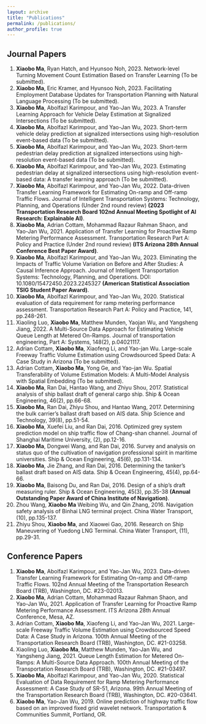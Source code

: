 ```yaml
---
layout: archive
title: "Publications"
permalink: /publications/
author_profile: true
---
```



## Journal Papers

1.	**Xiaobo Ma**, Ryan Hatch, and Hyunsoo Noh, 2023. Network-level Turning Movement Count Estimation Based on Transfer Learning (To be submitted).
2.	**Xiaobo Ma**, Eric Kramer, and Hyunsoo Noh, 2023. Facilitating Employment Database Updates for Transportation Planning with Natural Language Processing (To be submitted).
3.	**Xiaobo Ma**, Abolfazl Karimpour, and Yao-Jan Wu, 2023. A Transfer Learning Approach for Vehicle Delay Estimation at Signalized Intersections (To be submitted).
4.	**Xiaobo Ma**, Abolfazl Karimpour, and Yao-Jan Wu, 2023. Short-term vehicle delay prediction at signalized intersections using high-resolution event-based data (To be submitted).
5.	**Xiaobo Ma**, Abolfazl Karimpour, and Yao-Jan Wu, 2023. Short-term pedestrian delay prediction at signalized intersections using high-resolution event-based data (To be submitted).
6.	**Xiaobo Ma**, Abolfazl Karimpour, and Yao-Jan Wu, 2023. Estimating pedestrian delay at signalized intersections using high-resolution event-based data: A transfer learning approach (To be submitted).
7.	**Xiaobo Ma**, Abolfazl Karimpour, and Yao-Jan Wu, 2022. Data-driven Transfer Learning Framework for Estimating On-ramp and Off-ramp Traffic Flows. Journal of Intelligent Transportation Systems: Technology, Planning, and Operations (Under 2nd round review) **(2023 Transportation Research Board 102nd Annual Meeting Spotlight of AI Research: Explainable AI)**.
8.	**Xiaobo Ma**, Adrian Cottam, Mohammad Razaur Rahman Shaon, and Yao-Jan Wu, 2021. Application of Transfer Learning for Proactive Ramp Metering Performance Assessment. Transportation Research Part A:  Policy and Practice (Under 2nd round review) **(ITS Arizona 28th Annual Conference Best Paper Award)**.
9.	**Xiaobo Ma**, Abolfazl Karimpour, and Yao-Jan Wu, 2023.  Eliminating the Impacts of Traffic Volume Variation on Before and After Studies: A Causal Inference Approach. Journal of Intelligent Transportation Systems: Technology, Planning, and Operations. DOI: 10.1080/15472450.2023.2245327 **(American Statistical Association TSIG Student Paper Award)**.
10.	**Xiaobo Ma**, Abolfazl Karimpour, and Yao-Jan Wu, 2020. Statistical evaluation of data requirement for ramp metering performance assessment. Transportation Research Part A: Policy and Practice, 141, pp.248-261.
11.	Xiaoling Luo, **Xiaobo Ma**, Matthew Munden, Yaojan Wu, and Yangsheng Jiang, 2022. A Multi-Source Data Approach for Estimating Vehicle Queue Length at Metered On-Ramps. Journal of transportation engineering, Part A: Systems, 148(2), p.04021117.
12.	Adrian Cottam, **Xiaobo Ma**, Xiaofeng Li, and Yao-jan Wu. Large-scale Freeway Traffic Volume Estimation using Crowdsourced Speed Data: A Case Study in Arizona (To be submitted).
13.	Adrian Cottam, **Xiaobo Ma**, Yong Ge, and Yao-jan Wu. Spatial Transferability of Volume Estimation Models: A Multi-Model Analysis with Spatial Embedding (To be submitted).
14.	**Xiaobo Ma**, Ran Dai, Hantao Wang, and Zhiyu Shou, 2017. Statistical analysis of ship ballast draft of general cargo ship. Ship & Ocean Engineering, 46(2), pp.66-68. 
15.	**Xiaobo Ma**, Ran Dai, Zhiyu Shou, and Hantao Wang, 2017. Determining the bulk carrier’s ballast draft based on AIS data. Ship Science and Technology, 39(8), pp.51-54.
16.	**Xiaobo Ma**, Xuefei Liu, and Ran Dai, 2016. Optimized grey system prediction model on ship traffic flow of Chang-shan channel. Journal of Shanghai Maritime University, (2), pp.12-16.
17.	**Xiaobo Ma**, Dongwei Wang, and Ran Dai, 2016. Survey and analysis on status quo of the cultivation of navigation professional spirit in maritime universities. Ship & Ocean Engineering, 45(6), pp.131-134.
18.	**Xiaobo Ma**, Jie Zhang, and Ran Dai, 2016. Determining the tanker’s ballast draft based on AIS data. Ship & Ocean Engineering, 45(4), pp.64-66.
19.	**Xiaobo Ma**, Baisong Du, and Ran Dai, 2016. Design of a ship’s draft measuring ruler. Ship & Ocean Engineering, 45(3), pp.35-38 **(Annual Outstanding Paper Award of China Institute of Navigation)**.
20.	Zhou Wang, **Xiaobo Ma** Weibing Wu, and Qin Zhang, 2016. Navigation safety analysis of Binhai LNG terminal project. China Water Transport, (10), pp.135-137.
21.	Zhiyu Shou, **Xiaobo Ma**, and Xiaowei Gao, 2016. Research on Ship Maneuvering of Yuedong LNG Terminal. China Water Transport, (11), pp.29-31.

## Conference Papers

1.	**Xiaobo Ma**, Abolfazl Karimpour, and Yao-Jan Wu, 2023. Data-driven Transfer Learning Framework for Estimating On-ramp and Off-ramp Traffic Flows. 102nd Annual Meeting of the Transportation Research Board (TRB), Washington, DC. #23-02013.
2.	**Xiaobo Ma**, Adrian Cottam,  Mohammad Razaur Rahman Shaon, and Yao-Jan Wu, 2021. Application of Transfer Learning for Proactive Ramp Metering Performance Assessment. ITS Arizona 28th Annual Conference, Mesa, AZ.
3.	Adrian Cottam, **Xiaobo Ma**, Xiaofeng Li, and Yao-Jan Wu, 2021. Large-scale Freeway Traffic Volume Estimation using Crowdsourced Speed Data: A Case Study in Arizona. 100th Annual Meeting of the Transportation Research Board (TRB), Washington, DC. #21-03258.
4.	Xiaoling Luo, **Xiaobo Ma**, Matthew Munden, Yao-Jan Wu, and Yangsheng Jiang, 2021. Queue Length Estimation for Metered On-Ramps: A Multi-Source Data Approach. 100th Annual Meeting of the Transportation Research Board (TRB), Washington, DC. #21-03497.
5.	**Xiaobo Ma**, Abolfazl Karimpour, and Yao-Jan Wu, 2020. Statistical Evaluation of Data Requirement for Ramp Metering Performance Assessment: A Case Study of SR-51, Arizona. 99th Annual Meeting of the Transportation Research Board (TRB), Washington, DC. #20-03641.
6.	**Xiaobo Ma**, Yao-Jan Wu, 2019. Online prediction of highway traffic flow based on  an improved fixed grid wavelet network. Transportation & Communities Summit, Portland, OR.
